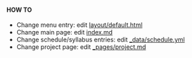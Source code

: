 #### HOW TO
* Change menu entry: edit [layout/default.html](layout/default.html)
* Change main page: edit [index.md](index.md)
* Change schedule/syllabus entries: edit [_data/schedule.yml](_data/schedule.yml)
* Change project page: edit [_pages/project.md](_pages/project.md)
